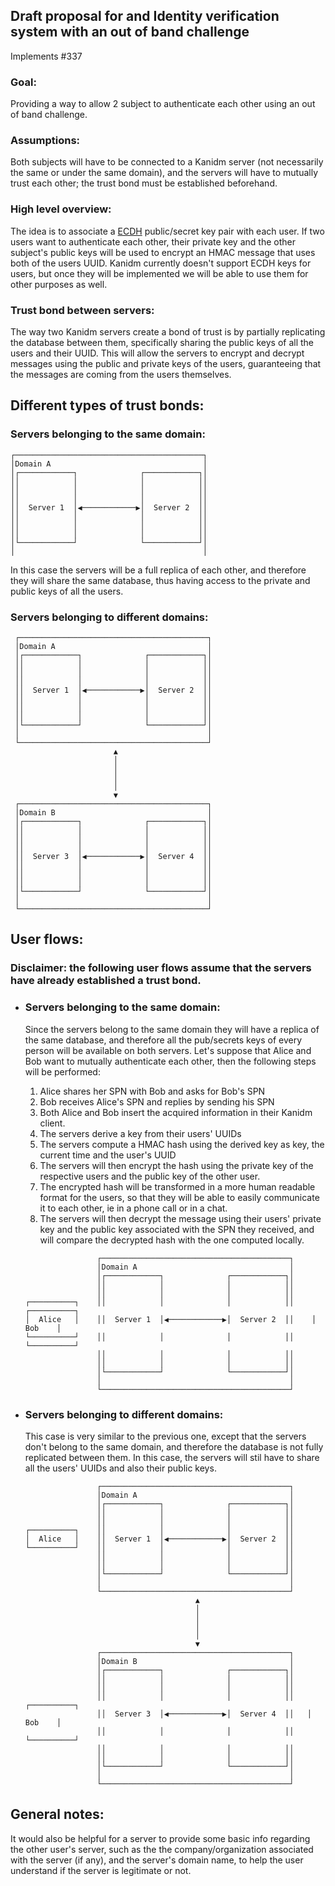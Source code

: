 ## Draft proposal for and Identity verification system with an out of band challenge

Implements #337

### Goal:

Providing a way to allow 2 subject to authenticate each other using an out of band challenge.

### Assumptions:

Both subjects will have to be connected to a Kanidm server (not necessarily the same or under the same domain), and the servers will have to mutually trust each other; the trust bond must be established beforehand.

### High level overview:

The idea is to associate a [ECDH](https://docs.rs/openssl/latest/openssl/pkey_ctx/struct.PkeyCtxRef.html#method.derive_set_peer) public/secret key pair with each user. If two users want to authenticate each other, their private key and the other subject's public keys will be used to encrypt an HMAC message that uses both of the users UUID. Kanidm currently doesn't support ECDH keys for users, but once they will be implemented we will be able to use them for other purposes as well.

### Trust bond between servers:

The way two Kanidm servers create a bond of trust is by partially replicating the database between them, specifically sharing the public keys of all the users and their UUID. This will allow the servers to encrypt and decrypt messages using the public and private keys of the users, guaranteeing that the messages are coming from the users themselves.

## Different types of trust bonds:

### Servers belonging to the same domain:

```
┌──────────────────────────────────────────┐
│Domain A                                  │
│┌────────────┐              ┌────────────┐│
││            │              │            ││
││            │              │            ││
││            │              │            ││
││  Server 1  │◀────────────▶│  Server 2  ││
││            │              │            ││
││            │              │            ││
││            │              │            ││
│└────────────┘              └────────────┘│
│                                          │
```

In this case the servers will be a full replica of each other, and therefore they will share the same database, thus having access to the private and public keys of all the users.

### Servers belonging to different domains:

```
 ┌──────────────────────────────────────────┐
 │Domain A                                  │
 │┌────────────┐              ┌────────────┐│
 ││            │              │            ││
 ││            │              │            ││
 ││            │              │            ││
 ││  Server 1  │◀────────────▶│  Server 2  ││
 ││            │              │            ││
 ││            │              │            ││
 ││            │              │            ││
 │└────────────┘              └────────────┘│
 │                                          │
 └──────────────────────────────────────────┘
                       ▲
                       │
                       │
                       │
                       │
                       ▼
 ┌──────────────────────────────────────────┐
 │Domain B                                  │
 │┌────────────┐              ┌────────────┐│
 ││            │              │            ││
 ││            │              │            ││
 ││            │              │            ││
 ││  Server 3  │◀────────────▶│  Server 4  ││
 ││            │              │            ││
 ││            │              │            ││
 ││            │              │            ││
 │└────────────┘              └────────────┘│
 │                                          │
 └──────────────────────────────────────────┘
```

## User flows:

### Disclaimer: the following user flows assume that the servers have already established a trust bond.

- ### Servers belonging to the same domain:

  Since the servers belong to the same domain they will have a replica of the same database, and therefore all the pub/secrets keys of every person will be available on both servers.
  Let's suppose that Alice and Bob want to mutually authenticate each other, then the following steps will be performed:

  1. Alice shares her SPN with Bob and asks for Bob's SPN
  1. Bob receives Alice's SPN and replies by sending his SPN
  1. Both Alice and Bob insert the acquired information in their Kanidm client.
  1. The servers derive a key from their users' UUIDs
  1. The servers compute a HMAC hash using the derived key as key, the current time and the user's UUID
  1. The servers will then encrypt the hash using the private key of the respective users and the public key of the other user.
  1. The encrypted hash will be transformed in a more human readable format for the users, so that they will be able to easily communicate it to each other, ie in a phone call or in a chat.
  1. The servers will then decrypt the message using their users' private key and the public key associated with the SPN they received, and will compare the decrypted hash with the one computed locally.

  ```
                  ┌──────────────────────────────────────────┐
                  │Domain A                                  │
                  │┌────────────┐              ┌────────────┐│
                  ││            │              │            ││
                  ││            │              │            ││
  ┌──────────┐    ││            │              │            ││    ┌──────────┐
  │  Alice   │    ││  Server 1  │◀────────────▶│  Server 2  ││    │   Bob    │
  └──────────┘    ││            │              │            ││    └──────────┘
                  ││            │              │            ││
                  ││            │              │            ││
                  │└────────────┘              └────────────┘│
                  │                                          │
                  └──────────────────────────────────────────┘
  ```

- ### Servers belonging to different domains:
  This case is very similar to the previous one, except that the servers don't belong to the same domain, and therefore the database is not fully replicated between them. In this case, the servers will stil have to share all the users' UUIDs and also their public keys.
  ```
                  ┌──────────────────────────────────────────┐
                  │Domain A                                  │
                  │┌────────────┐              ┌────────────┐│
                  ││            │              │            ││
                  ││            │              │            ││
  ┌──────────┐    ││            │              │            ││
  │  Alice   │    ││  Server 1  │◀────────────▶│  Server 2  ││
  └──────────┘    ││            │              │            ││
                  ││            │              │            ││
                  ││            │              │            ││
                  │└────────────┘              └────────────┘│
                  │                                          │
                  └──────────────────────────────────────────┘
                                        ▲
                                        │
                                        │
                                        │
                                        │
                                        ▼
                  ┌──────────────────────────────────────────┐
                  │Domain B                                  │
                  │┌────────────┐              ┌────────────┐│
                  ││            │              │            ││
                  ││            │              │            ││
                  ││            │              │            ││   ┌──────────┐
                  ││  Server 3  │◀────────────▶│  Server 4  ││   │   Bob    │
                  ││            │              │            ││   └──────────┘
                  ││            │              │            ││
                  ││            │              │            ││
                  │└────────────┘              └────────────┘│
                  │                                          │
                  └──────────────────────────────────────────┘
  ```

## General notes:

It would also be helpful for a server to provide some basic info regarding the other user's server, such as the the company/organization associated with the server (if any), and the server's domain name, to help the user understand if the server is legitimate or not.
